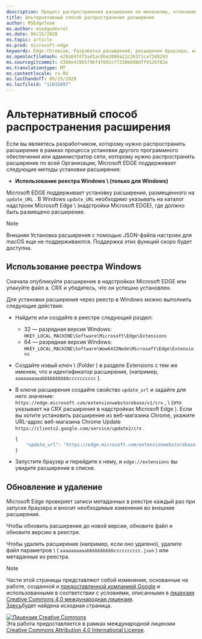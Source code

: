 ```yaml
---
description: Процесс распространения расширения по механизму, отличному от проверенных хранилищ
title: Альтернативный способ распространения расширения
author: MSEdgeTeam
ms.author: msedgedevrel
ms.date: 09/15/2020
ms.topic: article
ms.prod: microsoft-edge
keywords: Edge-Chromium, Разработка расширений, расширения браузера, надстройки, центр партнера, разработчик
ms.openlocfilehash: e28a84fd75ad1ac0be2000a22c26371ca73d0293
ms.sourcegitcommit: d360e419b5f96f4f691cf7330b0d8dff9126f82e
ms.translationtype: MT
ms.contentlocale: ru-RU
ms.lasthandoff: 09/15/2020
ms.locfileid: "11015697"
---
```

# Альтернативный способ распространения расширения  

Если вы являетесь разработчиком, которому нужно распространить расширение в рамках процесса установки другого программного обеспечения или администратор сети, которому нужно распространить расширение по всей Организации, Microsoft EDGE поддерживает следующие методы установки расширения:  

*   **Использование реестра Windows \ (только для Windows)**  

Microsoft EDGE поддерживает установку расширения, размещенного на `update_URL` .  В Windows `update_URL` необходимо указывать на каталог надстроек Microsoft Edge \ (надстройки Microsoft EDGE), где должно быть размещено расширение.  

> [!NOTE]
> Внешняя Установка расширения с помощью JSON-файла настроек для macOS <!--and Linux--> еще не поддерживаются.  Поддержка этих функций скоро будет доступна.

## Использование реестра Windows  

Сначала опубликуйте расширение в надстройках Microsoft EDGE или упакуйте файл a. CRX и убедитесь, что он успешно установлен.  

Для установки расширения через реестр в Windows можно выполнить следующие действия:  

*   Найдите или создайте в реестре следующий раздел:  
    *   32 — разрядная версия Windows:  `HKEY_LOCAL_MACHINE\Software\Microsoft\Edge\Extensions`  
    *   64 — разрядная версия Windows:  `HKEY_LOCAL_MACHINE\Software\Wow6432Node\Microsoft\Edge\Extensions`  
*   Создайте новый ключ \ (Folder \) в разделе Extensions с тем же именем, что и идентификатор расширения, (например, `aaaaaaaaaabbbbbbbbbbcccccccccc` \).  
*   В ключе расширения создайте свойство `update_url` и задайте для него значение: `https://edge.microsoft.com/extensionwebstorebase/v1/crx` , \ (это указывает на CRX расширения в надстройках Microsoft Edge \). Если вы хотите установить расширение из веб-магазина Chrome, укажите URL-адрес веб-магазина Chrome Update `https://clients2.google.com/service/update2/crx` .  
    
    ```javascript
    {
        "update_url": "https://edge.microsoft.com/extensionwebstorebase/v1/crx"
    }
    ```  
    
*   Запустите браузер и перейдите к нему, и `edge://extensions` вы увидите расширение в списке.  

## Обновление и удаление  

Microsoft Edge проверяет записи метаданных в реестре каждый раз при запуске браузера и вносит необходимые изменения во внешние расширения.  

Чтобы обновить расширение до новой версии, обновите файл и обновите версию в реестре.  

Чтобы удалить расширение (например, если оно удалено), удалите файл параметров \ ( `aaaaaaaaaabbbbbbbbbbcccccccccc.json` \) или метаданные из реестра.  

<!-- image links -->  

<!-- links -->  

> [!NOTE]
> Части этой страницы представляют собой изменения, основанные на работе, созданной и [предоставленной компанией Google][GoogleSitePolicies] и использованными в соответствии с условиями, описанными в [лицензии Creative Commons 4,0 международная лицензия][CCA4IL].  
> [Здесь](https://developer.chrome.com/apps/external_extensions)будет найдена исходная страница.  

[![Лицензия Creative Commons][CCby4Image]][CCA4IL]  
Эта работа предоставляется в рамках международной лицензии [Creative Commons Attribution 4.0 International License][CCA4IL].  

[CCA4IL]: https://creativecommons.org/licenses/by/4.0  
[CCby4Image]: https://i.creativecommons.org/l/by/4.0/88x31.png  
[GoogleSitePolicies]: https://developers.google.com/terms/site-policies
